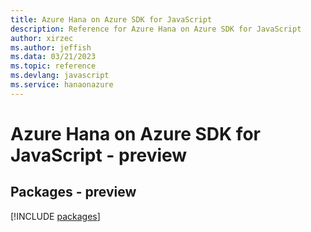 ```yaml
---
title: Azure Hana on Azure SDK for JavaScript
description: Reference for Azure Hana on Azure SDK for JavaScript
author: xirzec
ms.author: jeffish
ms.data: 03/21/2023
ms.topic: reference
ms.devlang: javascript
ms.service: hanaonazure
---
```

# Azure Hana on Azure SDK for JavaScript - preview
## Packages - preview
[!INCLUDE [packages](hana-on-azure-index.md)]
